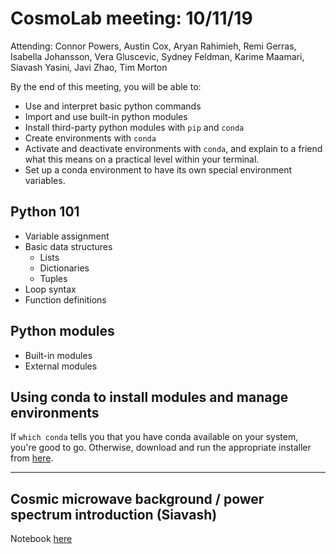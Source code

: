 # CosmoLab meeting: 10/11/19

Attending: Connor Powers, Austin Cox, Aryan Rahimieh, Remi Gerras, Isabella Johansson, Vera Gluscevic, Sydney Feldman,
            Karime Maamari, Siavash Yasini, Javi Zhao, Tim Morton

By the end of this meeting, you will be able to:

* Use and interpret basic python commands
* Import and use built-in python modules
* Install third-party python modules with `pip` and `conda`
* Create environments with `conda`
* Activate and deactivate environments with `conda`, and explain to a friend what this means on a practical
  level within your terminal.
* Set up a conda environment to have its own special environment variables.

## Python 101

* Variable assignment
* Basic data structures
    - Lists
    - Dictionaries
    - Tuples
* Loop syntax
* Function definitions

## Python modules

* Built-in modules
* External modules

## Using conda to install modules and manage environments

If `which conda` tells you that you have conda available on your system, you're good to go.
Otherwise, download and run the appropriate installer from [here](https://docs.conda.io/en/latest/miniconda.html).


--------------------------
## Cosmic microwave background / power spectrum introduction (Siavash)

Notebook [here](https://github.com/syasini/cmb_tutorials/blob/master/power_spectrum.ipynb)
